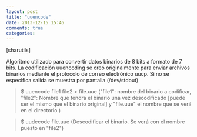 ```yaml
---
layout: post
title: "uuencode"
date: 2013-12-15 15:46
comments: true
categories: 
---
```

[sharutils]

Algoritmo utilizado para convertir datos binarios de 8 bits a formato de 7 bits. La codificación uuencoding se creó originalmente para enviar archivos binarios mediante el protocolo de correo electrónico uucp. Si no se especifica salida se muestra por pantalla (/dev/stdout)

>$ uuencode file1 file2 > file.uue ("file1": nombre del binario a codificar, "file2": Nombre que tendrá el binario una vez descodificado [puede ser el mismo que el binario original] y "file.uue" el nombre que se verá en el directorio.)

>$ uudecode file.uue (Descodificar el binario. Se verá con el nombre puesto en "file2")


